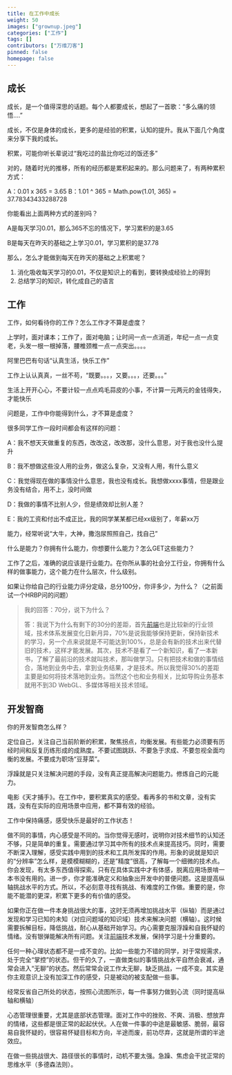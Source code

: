 ```yaml
---
title: 在工作中成长
weight: 50
images: ["grownup.jpeg"]
categories: ["工作"]
tags: []
contributors: ["万维刀客"]
pinned: false
homepage: false
---
```


## 成长
成长，是一个值得深思的话题。每个人都要成长，想起了一首歌：“多么痛的领悟&#8230;.”

成长，不仅是身体的成长，更多的是经验的积累，认知的提升。我从下面几个角度来分享下我的成长。

积累，可能你听长辈说过“我吃过的盐比你吃过的饭还多”

对的，随着时光的推移，所有的经历都是累积起来的。那么问题来了，有两种累积方式：

A：0.01 x 365 = 3.65
B：1.01 ^ 365 = Math.pow(1.01, 365) = 37.78343433288728

你能看出上面两种方式的差别吗？

A是每天学习0.01，那么365不忘的情况下，学习累积的是3.65

B是每天在昨天的基础之上学习0.01，学习累积的是37.78

那么，怎么才能做到每天在昨天的基础之上积累呢？

  1. 消化吸收每天学习的0.01，不仅是知识上的看到，要转换成经验上的得到
  2. 总结学习的知识，转化成自己的语言

## 工作

工作，如何看待你的工作？怎么工作才不算是虚度？

上学时，面对课本；工作了，面对电脑；让时间一点一点消逝，年纪一点一点变老，头发一根一根掉落，腰椎颈椎一点一点突出。。。。

阿里巴巴有句话“认真生活，快乐工作”

工作上认认真真，一丝不苟，“既要。。。，又要。。。，还要。。。”

生活上开开心心，不要计较一点点鸡毛蒜皮的小事，不计算一元两元的金钱得失，才能快乐

问题是，工作中你能得到什么，才不算是虚度？

很多同学工作一段时间都会有这样的问题：

A：我不想天天做重复的东西，改改这，改改那，没什么意思，对于我也没什么提升

B：我不想做这些没人用的业务，做这么复杂，又没有人用，有什么意义

C：我觉得现在做的事情没什么意思，我也没有成长。我想做xxxx事情，但是跟业务没有结合，用不上，没时间做

D：我做的事情不比别人少，但是绩效却比别人差？

E：我的工资和付出不成正比，我的同学某某都已经xx级别了，年薪xx万

能力，经常听说“大牛，大神，撒泡尿照照自己，找自己”

什么是能力？你拥有什么能力，你想要什么能力？怎么GET这些能力？

工作了之后，准确的说应该是行业能力。在你所从事的社会分工行业，你拥有什么样的做事能力，这个能力在什么层次，什么级别。

如果让你给自己的行业能力评分定级，总分100分，你评多少，为什么？（之前面试一个HRBP问的问题）

> 我的回答：70分，说下为什么？
>
> 答：我说下为什么有剩下的30分的差距，首先[前端](https://www.w3cdoc.com)也是比较新的行业领域，技术体系发展变化日新月异，70%是说我能够保持更新，保持新技术的学习，另一个点来说就是不可能达到100%，总是会有新的技术出来代替旧的技术，这样才能发展。其次，技术不是看了一个新知识，看了一本新书，了解了最前沿的技术就叫技术，那叫做学习。只有把技术和做的事情结合，落地到业务中去，拿到业务结果，才是技术。所以我觉得30%的差距主要是如何将技术落地到业务。当然这个也和业务相关，比如导购业务基本就用不到3D WebGL、多媒体等相关技术领域。

## 开发智商
你的开发智商怎么样？

定位自己，关注自己当前阶断的积累，聚焦拐点，均衡发展。有些能力必须要有历经时间和反复历练形成的成熟度。不要试图跳跃、不要急于求成、不要忽视全面均衡的发展。不要成为职场“豆芽菜”。

浮躁就是只关注解决问题的手段，没有真正提高解决问题能力。修炼自己的元能力。

电影《天才捕手》。在工作中，要积累真实的感受。看再多的书和文章，没有实践，没有在实际的应用场景中应用，都不算有效的经验。

工作中保持痛感，感受快乐是最好的工作状态！

做不同的事情，内心感受是不同的。当你觉得无感时，说明你对技术细节的认知还不够，只是简单的重复。需要通过学习其中所有的技术点来提高技巧。同时，需要不断深入理解，感受实践中用到的技术和工具所发挥的作用。形象的说就是知识的“分辨率”怎么样，是模模糊糊的，还是&#8221;精度&#8221;很高，了解每一个细微的技术点。你会发现，有太多东西值得探索。只有在具体实践中才有体感，脱离应用场景啃一本书没有用的。进一步，你才能准确定义和抽象出开发中的普便问题。这是提高纵轴挑战水平的方式。所以，不必刻意寻找有挑战、有难度的工作做。重要的是，你能不能潜的更深，积累下更多的有价值的感受。

如果你正在做一件本身挑战很大的事，这时无须再增加挑战水平（纵轴）而是通过发现和学习已知的未知（对应问题域的知识域）技术来解决问题（横轴）。这时候需要拆解目标，降低挑战，耐心从基础开始学习。内心需要克服浮躁和自我怀疑的情绪。没有银弹能解决所有问题。关注[前端](https://www.w3cdoc.com)技术发展，保持学习是十分重要的。

任何一种心理状态都不是一成不变的。比如一些能力不错的同学，对于常规需求，处于完全“掌控”的状态。但干的久了，一直做类似的事情挑战水平自然会衰减，通常会进入“无聊”的状态。然后常常会说工作太无聊，缺乏挑战，一成不变。其实是你主观意识上没有加深工作的感受，只是被动的被支配做一些事。

经常反省自己所处的状态，按照心流图所示，每一件事努力做到心流（同时提高纵轴和横轴）

心态管理很重要，尤其是底部状态管理。面对工作中的挫败、不爽、消极、想放弃的情绪，这些都是很正常的起起伏伏。人在做一件事的中途是最敏感、脆弱，最容易自我怀疑的，很容易怀疑目标和方向，半途而废，前功尽弃，这就是所谓的半途效应。

在做一些挑战很大、路径很长的事情时，动机不要太强。急躁、焦虑会干扰正常的思维水平（多德森法则）。

